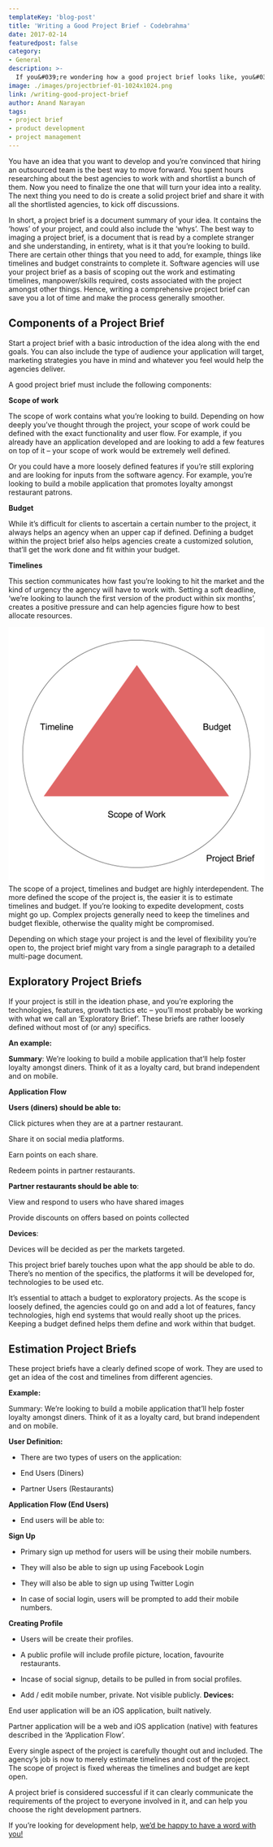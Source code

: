 ```yaml
---
templateKey: 'blog-post'
title: 'Writing a Good Project Brief - Codebrahma'
date: 2017-02-14
featuredpost: false
category:
- General
description: >-
  If you&#039;re wondering how a good project brief looks like, you&#039;ve come to the right place. Learn the components and structuring of a solid project brief.
image: ./images/projectbrief-01-1024x1024.png
link: /writing-good-project-brief
author: Anand Narayan
tags:
- project brief
- product development
- project management
---
```


You have an idea that you want to develop and you’re convinced that hiring an outsourced team is the best way to move forward. You spent hours researching about the best agencies to work with and shortlist a bunch of them. Now you need to finalize the one that will turn your idea into a reality. The next thing you need to do is create a solid project brief and share it with all the shortlisted agencies, to kick off discussions.

In short, a project brief is a document summary of your idea. It contains the ‘hows’ of your project, and could also include the ‘whys’. The best way to imaging a project brief, is a document that is read by a complete stranger and she understanding, in entirety, what is it that you’re looking to build. There are certain other things that you need to add, for example, things like timelines and budget constraints to complete it. Software agencies will use your project brief as a basis of scoping out the work and estimating timelines, manpower/skills required, costs associated with the project amongst other things. Hence, writing a comprehensive project brief can save you a lot of time and make the process generally smoother.

## Components of a Project Brief

Start a project brief with a basic introduction of the idea along with the end goals. You can also include the type of audience your application will target, marketing strategies you have in mind and whatever you feel would help the agencies deliver.

A good project brief must include the following components:

__Scope of work__

The scope of work contains what you’re looking to build. Depending on how deeply you’ve thought through the project, your scope of work could be defined with the exact functionality and user flow. For example, if you already have an application developed and are looking to add a few features on top of it – your scope of work would be extremely well defined.

Or you could have a more loosely defined features if you’re still exploring and are looking for inputs from the software agency. For example, you’re looking to build a mobile application that promotes loyalty amongst restaurant patrons.

__Budget__

While it’s difficult for clients to ascertain a certain number to the project, it always helps an agency when an upper cap if defined. Defining a budget within the project brief also helps agencies create a customized solution, that’ll get the work done and fit within your budget.

__Timelines__

This section communicates how fast you’re looking to hit the market and the kind of urgency the agency will have to work with. Setting a soft deadline, ‘we’re looking to launch the first version of the product within six months’, creates a positive pressure and can help agencies figure how to best allocate resources.

![projectbrief-01](./images/projectbrief-01-1024x1024.png)
The scope of a project, timelines and budget are highly interdependent. The more defined the scope of the project is, the easier it is to estimate timelines and budget. If you’re looking to expedite development, costs might go up. Complex projects generally need to keep the timelines and budget flexible, otherwise the quality might be compromised.

Depending on which stage your project is and the level of flexibility you’re open to, the project brief might vary from a single paragraph to a detailed multi-page document.

## Exploratory Project Briefs
If your project is still in the ideation phase, and you’re exploring the technologies, features, growth tactics etc – you’ll most probably be working with what we call an ‘Exploratory Brief’. These briefs are rather loosely defined without most of (or any) specifics.

__An example:__

__Summary__: We’re looking to build a mobile application that’ll help foster loyalty amongst diners. Think of it as a loyalty card, but brand independent and on mobile.

__Application Flow__

__Users (diners) should be able to:__

Click pictures when they are at a partner restaurant.

Share it on social media platforms.

Earn points on each share.

Redeem points in partner restaurants.

__Partner restaurants should be able to__:

View and respond to users who have shared images

Provide discounts on offers based on points collected

__Devices__:

Devices will be decided as per the markets targeted.

This project brief barely touches upon what the app should be able to do. There’s no mention of the specifics, the platforms it will be developed for, technologies to be used etc.

It’s essential to attach a budget to exploratory projects. As the scope is loosely defined, the agencies could go on and add a lot of features, fancy technologies, high end systems that would really shoot up the prices. Keeping a budget defined helps them define and work within that budget.


## Estimation Project Briefs
These project briefs have a clearly defined scope of work. They are used to get an idea of the cost and timelines from different agencies.

__Example:__

Summary: We’re looking to build a mobile application that’ll help foster loyalty amongst diners. Think of it as a loyalty card, but brand independent and on mobile.

__User Definition:__

- There are two types of users on the application:

- End Users (Diners)

- Partner Users (Restaurants)

__Application Flow (End Users)__

- End users will be able to:

__Sign Up__

- Primary sign up method for users will be using their mobile numbers.

- They will also be able to sign up using Facebook Login

- They will also be able to sign up using Twitter Login

- In case of social login, users will be prompted to add their mobile numbers.

__Creating Profile__
- Users will be create their profiles.

- A public profile will include profile picture, location, favourite restaurants.

- Incase of social signup, details to be pulled in from social profiles.

- Add / edit mobile number, private. Not visible publicly.
__Devices:__

End user application will be an iOS application, built natively.

Partner application will be a web and iOS application (native) with features described in the ‘Application Flow’.
 
Every single aspect of the project is carefully thought out and included. The agency’s job is now to merely estimate timelines and cost of the project. The scope of project is fixed whereas the timelines and budget are kept open.

A project brief is considered successful if it can clearly communicate the requirements of the project to everyone involved in it, and can help you choose the right development partners.

If you’re looking for development help, [we’d be happy to have a word with you!](/contact)
